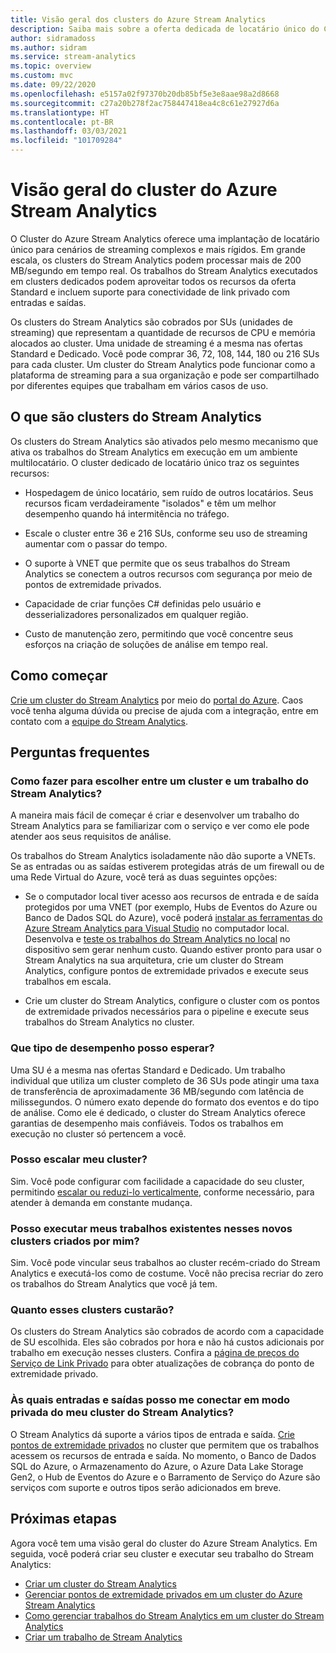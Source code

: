 ```yaml
---
title: Visão geral dos clusters do Azure Stream Analytics
description: Saiba mais sobre a oferta dedicada de locatário único do Cluster do Stream Analytics.
author: sidramadoss
ms.author: sidram
ms.service: stream-analytics
ms.topic: overview
ms.custom: mvc
ms.date: 09/22/2020
ms.openlocfilehash: e5157a02f97370b20db85bf5e3e8aae98a2d8668
ms.sourcegitcommit: c27a20b278f2ac758447418ea4c8c61e27927d6a
ms.translationtype: HT
ms.contentlocale: pt-BR
ms.lasthandoff: 03/03/2021
ms.locfileid: "101709284"
---
```

# <a name="overview-of-azure-stream-analytics-cluster"></a>Visão geral do cluster do Azure Stream Analytics

O Cluster do Azure Stream Analytics oferece uma implantação de locatário único para cenários de streaming complexos e mais rígidos. Em grande escala, os clusters do Stream Analytics podem processar mais de 200 MB/segundo em tempo real. Os trabalhos do Stream Analytics executados em clusters dedicados podem aproveitar todos os recursos da oferta Standard e incluem suporte para conectividade de link privado com entradas e saídas.

Os clusters do Stream Analytics são cobrados por SUs (unidades de streaming) que representam a quantidade de recursos de CPU e memória alocados ao cluster. Uma unidade de streaming é a mesma nas ofertas Standard e Dedicado. Você pode comprar 36, 72, 108, 144, 180 ou 216 SUs para cada cluster. Um cluster do Stream Analytics pode funcionar como a plataforma de streaming para a sua organização e pode ser compartilhado por diferentes equipes que trabalham em vários casos de uso.

## <a name="what-are-stream-analytics-clusters"></a>O que são clusters do Stream Analytics

Os clusters do Stream Analytics são ativados pelo mesmo mecanismo que ativa os trabalhos do Stream Analytics em execução em um ambiente multilocatário. O cluster dedicado de locatário único traz os seguintes recursos:

* Hospedagem de único locatário, sem ruído de outros locatários. Seus recursos ficam verdadeiramente "isolados" e têm um melhor desempenho quando há intermitência no tráfego.

* Escale o cluster entre 36 e 216 SUs, conforme seu uso de streaming aumentar com o passar do tempo.

* O suporte à VNET que permite que os seus trabalhos do Stream Analytics se conectem a outros recursos com segurança por meio de pontos de extremidade privados.

* Capacidade de criar funções C# definidas pelo usuário e desserializadores personalizados em qualquer região.

* Custo de manutenção zero, permitindo que você concentre seus esforços na criação de soluções de análise em tempo real.

## <a name="how-to-get-started"></a>Como começar

[Crie um cluster do Stream Analytics](create-cluster.md) por meio do [portal do Azure](https://aka.ms/asaclustercreateportal). Caos você tenha alguma dúvida ou precise de ajuda com a integração, entre em contato com a [equipe do Stream Analytics](mailto:askasa@microsoft.com).

## <a name="frequently-asked-questions"></a>Perguntas frequentes

### <a name="how-do-i-choose-between-a-stream-analytics-cluster-and-a-stream-analytics-job"></a>Como fazer para escolher entre um cluster e um trabalho do Stream Analytics?

A maneira mais fácil de começar é criar e desenvolver um trabalho do Stream Analytics para se familiarizar com o serviço e ver como ele pode atender aos seus requisitos de análise.

Os trabalhos do Stream Analytics isoladamente não dão suporte a VNETs. Se as entradas ou as saídas estiverem protegidas atrás de um firewall ou de uma Rede Virtual do Azure, você terá as duas seguintes opções:

* Se o computador local tiver acesso aos recursos de entrada e de saída protegidos por uma VNET (por exemplo, Hubs de Eventos do Azure ou Banco de Dados SQL do Azure), você poderá [instalar as ferramentas do Azure Stream Analytics para Visual Studio](stream-analytics-tools-for-visual-studio-install.md) no computador local. Desenvolva e [teste os trabalhos do Stream Analytics no local](stream-analytics-live-data-local-testing.md) no dispositivo sem gerar nenhum custo. Quando estiver pronto para usar o Stream Analytics na sua arquitetura, crie um cluster do Stream Analytics, configure pontos de extremidade privados e execute seus trabalhos em escala.

* Crie um cluster do Stream Analytics, configure o cluster com os pontos de extremidade privados necessários para o pipeline e execute seus trabalhos do Stream Analytics no cluster.

### <a name="what-performance-can-i-expect"></a>Que tipo de desempenho posso esperar?

Uma SU é a mesma nas ofertas Standard e Dedicado. Um trabalho individual que utiliza um cluster completo de 36 SUs pode atingir uma taxa de transferência de aproximadamente 36 MB/segundo com latência de milissegundos. O número exato depende do formato dos eventos e do tipo de análise. Como ele é dedicado, o cluster do Stream Analytics oferece garantias de desempenho mais confiáveis. Todos os trabalhos em execução no cluster só pertencem a você.

### <a name="can-i-scale-my-cluster"></a>Posso escalar meu cluster?

Sim. Você pode configurar com facilidade a capacidade do seu cluster, permitindo [escalar ou reduzi-lo verticalmente](scale-cluster.md), conforme necessário, para atender à demanda em constante mudança.

### <a name="can-i-run-my-existing-jobs-on-these-new-clusters-ive-created"></a>Posso executar meus trabalhos existentes nesses novos clusters criados por mim?

Sim. Você pode vincular seus trabalhos ao cluster recém-criado do Stream Analytics e executá-los como de costume. Você não precisa recriar do zero os trabalhos do Stream Analytics que você já tem.

### <a name="how-much-will-these-clusters-cost-me"></a>Quanto esses clusters custarão?

Os clusters do Stream Analytics são cobrados de acordo com a capacidade de SU escolhida. Eles são cobrados por hora e não há custos adicionais por trabalho em execução nesses clusters. Confira a [página de preços do Serviço de Link Privado](https://azure.microsoft.com/pricing/details/private-link/) para obter atualizações de cobrança do ponto de extremidade privado.

### <a name="which-inputs-and-outputs-can-i-privately-connect-to-from-my-stream-analytics-cluster"></a>Às quais entradas e saídas posso me conectar em modo privada do meu cluster do Stream Analytics?

O Stream Analytics dá suporte a vários tipos de entrada e saída. [Crie pontos de extremidade privados](private-endpoints.md) no cluster que permitem que os trabalhos acessem os recursos de entrada e saída. No momento, o Banco de Dados SQL do Azure, o Armazenamento do Azure, o Azure Data Lake Storage Gen2, o Hub de Eventos do Azure e o Barramento de Serviço do Azure são serviços com suporte e outros tipos serão adicionados em breve. 

## <a name="next-steps"></a>Próximas etapas

Agora você tem uma visão geral do cluster do Azure Stream Analytics. Em seguida, você poderá criar seu cluster e executar seu trabalho do Stream Analytics: 

* [Criar um cluster do Stream Analytics](create-cluster.md)
* [Gerenciar pontos de extremidade privados em um cluster do Azure Stream Analytics](private-endpoints.md)
* [Como gerenciar trabalhos do Stream Analytics em um cluster do Stream Analytics](manage-jobs-cluster.md)
* [Criar um trabalho de Stream Analytics](stream-analytics-quick-create-portal.md)
